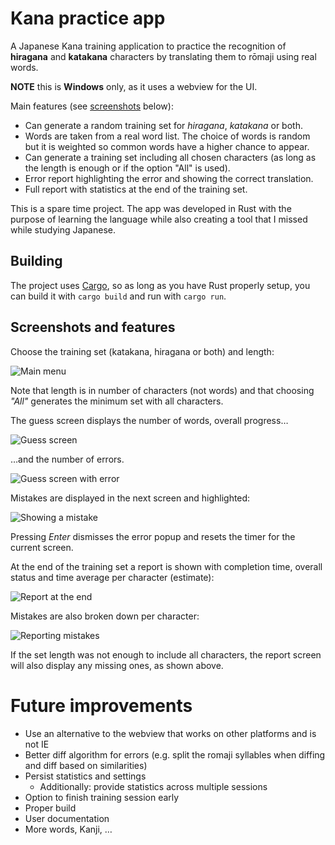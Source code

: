 # Kana practice app

A Japanese Kana training application to practice
the recognition of **hiragana** and **katakana** characters
by translating them to rōmaji using real words.

**NOTE** this is __Windows__ only, as it uses a webview for
the UI.

Main features (see [screenshots](#screenshots-and-features)
below):

* Can generate a random training set for *hiragana*, *katakana*
or both.
* Words are taken from a real word list. The choice of words is
random but it is weighted so common words have a higher chance
to appear.
* Can generate a training set including all chosen characters
(as long as the length is enough or if the option "All" is used).
* Error report highlighting the error and showing the correct
translation.
* Full report with statistics at the end of the training set.

This is a spare time project. The app was developed in Rust with
the purpose of learning the language while also creating a tool
that I missed while studying Japanese.

## Building

The project uses [Cargo](https://doc.rust-lang.org/cargo/),
so as long as you have Rust properly setup, you can build it
with `cargo build` and run with `cargo run`.

## Screenshots and features

Choose the training set (katakana, hiragana or both) and
length:

![Main menu](docs/menu.png)

Note that length is in number of characters (not words) and
that choosing *"All"* generates the minimum set with all characters.

The guess screen displays the number of words, overall progress…

![Guess screen](docs/guess.png)

…and the number of errors.

![Guess screen with error](docs/guess2.png)

Mistakes are displayed in the next screen and highlighted:

![Showing a mistake](docs/diff.png)

Pressing *Enter* dismisses the error popup and resets the timer
for the current screen.

At the end of the training set a report is shown with completion
time, overall status and time average per character (estimate):

![Report at the end](docs/complete-1.png)

Mistakes are also broken down per character:

![Reporting mistakes](docs/complete-2.png)

If the set length was not enough to include all characters, the
report screen will also display any missing ones, as shown above.

# Future improvements

* Use an alternative to the webview that works on other platforms and
  is not IE
* Better diff algorithm for errors (e.g. split the romaji syllables
  when diffing and diff based on similarities)
* Persist statistics and settings
  * Additionally: provide statistics across multiple sessions
* Option to finish training session early
* Proper build
* User documentation
* More words, Kanji, …
